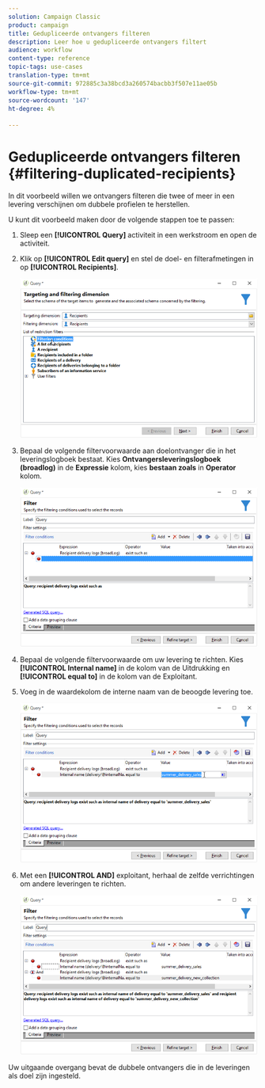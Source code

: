 ```yaml
---
solution: Campaign Classic
product: campaign
title: Gedupliceerde ontvangers filteren
description: Leer hoe u gedupliceerde ontvangers filtert
audience: workflow
content-type: reference
topic-tags: use-cases
translation-type: tm+mt
source-git-commit: 972885c3a38bcd3a260574bacbb3f507e11ae05b
workflow-type: tm+mt
source-wordcount: '147'
ht-degree: 4%

---
```



# Gedupliceerde ontvangers filteren {#filtering-duplicated-recipients}

In dit voorbeeld willen we ontvangers filteren die twee of meer in een levering verschijnen om dubbele profielen te herstellen.

U kunt dit voorbeeld maken door de volgende stappen toe te passen:

1. Sleep een **[!UICONTROL Query]** activiteit in een werkstroom en open de activiteit.
1. Klik op **[!UICONTROL Edit query]** en stel de doel- en filterafmetingen in op **[!UICONTROL Recipients]**.

   ![](assets/query_recipients_1.png)

1. Bepaal de volgende filtervoorwaarde aan doelontvanger die in het leveringslogboek bestaat. Kies **Ontvangersleveringslogboek (broadlog)** in de **Expressie** kolom, kies **bestaan zoals** in **Operator** kolom.

   ![](assets/query_recipients_2.png)

1. Bepaal de volgende filtervoorwaarde om uw levering te richten. Kies **[!UICONTROL Internal name]** in de kolom van de Uitdrukking en **[!UICONTROL equal to]** in de kolom van de Exploitant.
1. Voeg in de waardekolom de interne naam van de beoogde levering toe.

   ![](assets/query_recipients_3.png)

1. Met een **[!UICONTROL AND]** exploitant, herhaal de zelfde verrichtingen om andere leveringen te richten.

   ![](assets/query_recipients_4.png)

Uw uitgaande overgang bevat de dubbele ontvangers die in de leveringen als doel zijn ingesteld.
